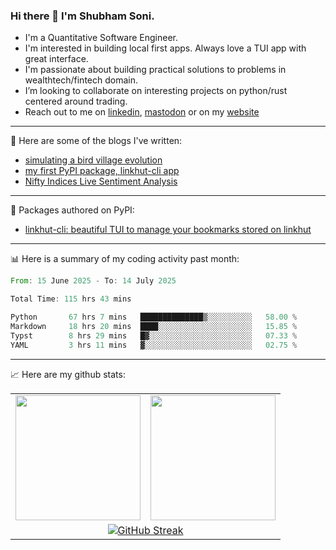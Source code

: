 ### Hi there 👋 I'm Shubham Soni.

- I'm a Quantitative Software Engineer.
- I'm interested in building local first apps. Always love a TUI app with great interface.
- I'm passionate about building practical solutions to problems in wealthtech/fintech domain.
- I’m looking to collaborate on interesting projects on python/rust centered around trading.
- Reach out to me on [linkedin](https://linkedin.com/in/shubxam), <a rel="me" href="https://mastodon.social/@shubxam">mastodon</a> or on my [website](https://shubxam.tech)

---

📝 Here are some of the blogs I've written:

<!-- BLOG-POST-LIST:START -->
- [simulating a bird village evolution](https://shubxam.tech/evolution-simulation/)
- [my first PyPI package, linkhut-cli app](https://shubxam.tech/my-first-package-on-pypi/)
- [Nifty Indices Live Sentiment Analysis](https://shubxam.tech/nifty-indices-live-sentiment-analysis/)
<!-- BLOG-POST-LIST:END -->

---

🐍 Packages authored on PyPI:

- [linkhut-cli: beautiful TUI to manage your bookmarks stored on linkhut](https://pypi.org/project/linkhut-cli/)

---

📊 Here is a summary of my coding activity past month:

<!--START_SECTION:waka-->

```rust
From: 15 June 2025 - To: 14 July 2025

Total Time: 115 hrs 43 mins

Python       67 hrs 7 mins   ██████████████▒░░░░░░░░░░   58.00 %
Markdown     18 hrs 20 mins  ████░░░░░░░░░░░░░░░░░░░░░   15.85 %
Typst        8 hrs 29 mins   █▓░░░░░░░░░░░░░░░░░░░░░░░   07.33 %
YAML         3 hrs 11 mins   ▓░░░░░░░░░░░░░░░░░░░░░░░░   02.75 %
```

<!--END_SECTION:waka-->

---

📈 Here are my github stats:

<table border="0" cellspacing="0" cellpadding="5" align="center">
  <tr>
    <td>
      <a href="https://github.com/shubxam">
  <img height=200 align="center" src="https://github-readme-stats.vercel.app/api/?username=shubxam&theme=dark&show=prs_merged_percentage&hide_rank=true&disable_animations=true&card_width=450" />
      </a>
    </td>
    <td>
    <a href="https://github.com/shubxam">
  <img height=200 align="center" src="https://github-readme-stats.vercel.app/api/top-langs/?username=shubxam&hide=HTML,CSS,Jupyter%20Notebook,Dart&size_weight=0.5&count_weight=0.5&hide_progress=true&card_width=100" />
      </a>
    </td>
  </tr>
  <tr>
  <td colspan="2", align="center">
      <a href="https://git.io/streak-stats"><img src="https://streak-stats.demolab.com?user=shubxam&theme=highcontrast&hide_total_contributions=true" alt="GitHub Streak" /></a>
    </td>
  </tr>
</table>
